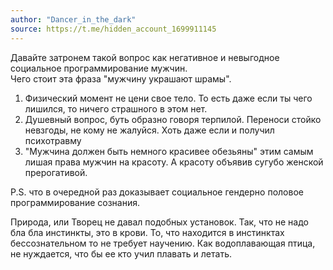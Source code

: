 ```yaml
---
author: "Dancer_in_the_dark"
source: https://t.me/hidden_account_1699911145
---
```


Давайте затронем такой вопрос как негативное и невыгодное социальное программирование мужчин.  
Чего стоит эта фраза "мужчину украшают шрамы".

1. Физический момент не цени свое тело. То есть даже если ты чего лишился, то ничего страшного в этом нет.
2. Душевный вопрос, буть образно говоря терпилой. Переноси стойко невзгоды, не кому не жалуйся. Хоть даже если и получил психотравму
3. "Мужчина должен быть немного красивее обезьяны" этим самым лишая права мужчин на красоту. А красоту объявив сугубо женской прерогативой.

P.S. что в очередной раз доказывает социальное гендерно половое программирование сознания.

Природа, или Творец не давал подобных установок. Так, что не надо бла бла инстинкты, это в крови. То, что находится в инстинктах бессознательном то не требует научению. Как водоплавающая птица, не нуждается, что бы ее кто учил плавать и летать.